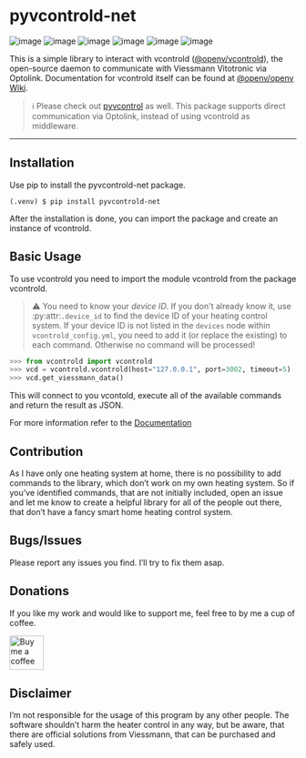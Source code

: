 <!-- pyvcontrold-net documentation master file -->
# pyvcontrold-net

![image](https://img.shields.io/github/last-commit/tsvsj/pyvcontrold-net?style=flat-square:alt:GitHublastcommit)
![image](https://img.shields.io/github/license/tsvsj/pyvcontrold-net?style=flat-square:alt:GitHub)
![image](https://img.shields.io/pypi/dm/pyvcontrold-net?style=flat-square:alt:PyPI-Downloads)
![image](https://img.shields.io/pypi/v/pyvcontrold-net?style=flat-square:alt:PyPI)
![image](https://img.shields.io/pypi/pyversions/pyvcontrold-net?style=flat-square:alt:PyPI-PythonVersion)
![image](https://img.shields.io/pypi/status/pyvcontrold-net?style=flat-square:alt:PyPI-Status)

This is a simple library to interact with vcontrold ([@openv/vcontrold](https://github.com/openv/vcontrold)), the open-source daemon to communicate with Viessmann Vitotronic via Optolink. Documentation for vcontrold itself can be found at [@openv/openv Wiki](https://github.com/openv/openv/wiki).

> :information_source: Please check out [pyvcontrol](https://github.com/joppi588/pyvcontrol) as well. This package supports direct communication via Optolink, instead of using vcontrold as middleware.

------
## Installation

Use pip to install the pyvcontrold-net package.

```console
(.venv) $ pip install pyvcontrold-net
```

After the installation is done, you can import the package and create an instance of vcontrold.

## Basic Usage

To use vcontrold you need to import the module vcontrold from the package vcontrold.

> :warning: You need to know your *device ID*. If you don't already know it, use :py:attr:`.device_id` to find the device ID of your heating control system. If your device ID is not listed in the ``devices`` node within ``vcontrold_config.yml``, you need to add it (or replace the existing) to each command. Otherwise no command will be processed!

```python
>>> from vcontrold import vcontrold
>>> vcd = vcontrold.vcontrold(host="127.0.0.1", port=3002, timeout=5)
>>> vcd.get_viessmann_data()
```

This will connect to you vcontold, execute all of the available commands and return the result as JSON.

For more information refer to the [Documentation](https://tsvsj.github.io/pyvcontrold-net/)

## Contribution

As I have only one heating system at home, there is no possibility to add commands to the library, which don’t work on my own heating system. So if you’ve identified commands, that are not initially included, open an issue and let me know to create a helpful library for all of the people out there, that don’t have a fancy smart home heating control system.

## Bugs/Issues

Please report any issues you find. I’ll try to fix them asap.

## Donations

If you like my work and would like to support me, feel free to by me a cup of coffee.

<a href="https://www.buymeacoffee.com/tsvsj" target="_blank"><img src="https://cdn.buymeacoffee.com/buttons/v2/default-green.png" alt="Buy me a coffee" height=60></a>

## Disclaimer

I’m not responsible for the usage of this program by any other people. The software shouldn’t harm the heater control in any way, but be aware, that there are official solutions from Viessmann, that can be purchased and safely used.

